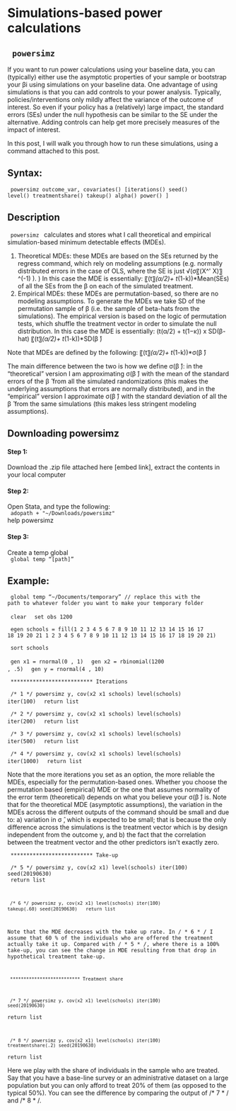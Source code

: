 # Simulations-based power calculations
<code> powersimz </code>   
---

If you want to run power calculations using your baseline data, you can (typically) either use the asymptotic properties of your sample or bootstrap your βi using simulations on your baseline data. One advantage of using simulations is that you can add controls to your power analysis. Typically, policies/interventions only mildly affect the variance of the outcome of interest. So even if your policy has a (relatively) large impact, the  standard errors (SEs) under the null hypothesis can be similar to the SE under the alternative. Adding controls can help get more precisely measures of the impact of interest.  

In this post, I will walk you through how to run these simulations, using a command attached to this post.  

## Syntax:  
  <code> powersimz outcome_var, covariates() [iterations() seed() level() treatmentshare() takeup() alpha() power() ] </code>
    
 ## Description
 <code> powersimz </code>  calculates and stores what I call theoretical and empirical simulation-based minimum detectable effects (MDEs).
 
1. 	Theoretical MDEs: these MDEs are based on the SEs returned by the regress command, which rely on modeling assumptions (e.g. normally distributed errors in the case of OLS, where the SE is just √(σ〖(X^' X)〗^(-1) ). ) In this case the MDE is essentially: 〖(t〗_(α/2)+ t_(1-k))*Mean(SEs) of all the SEs from the β on each of the simulated treatment.
2. 	Empirical MDEs: these MDEs are permutation-based, so there are no modeling assumptions. To generate the MDEs we take SD of the permutation sample of β (i.e. the sample of beta-hats from the simulations). The empirical version is based on the logic of permutation tests, which shuffle the treatment vector in order to simulate the null distribution. In this case the MDE is essentially: (t(α/2) + t(1−κ)) x SD(β-hat) 〖(t〗_(α/2)+ t_(1-k))*SD(β ̂)  

Note that MDEs are defined by the following: 〖(t〗_(α/2)+ t_(1-k))*σ(β ̂)  

The main difference between the two is how we define σ(β ̂): in the “theoretical” version I am approximating σ(β ̂) with the mean of the standard errors of the β ̂  from all the simulated randomizations (this makes the underlying assumptions that errors are normally distributed), and in the “empirical” version I approximate σ(β ̂) with the standard deviation of all the β ̂  from the same simulations (this makes less stringent modeling assumptions).  


## Downloading powersimz
#### Step 1: 
Download the .zip file attached here [embed link], extract the contents in your local 	computer  
#### Step 2:  
Open Stata, and type the following:  
<code> adopath + "~/Downloads/powersimz"  </code>  
help powersimz  </code>  
#### Step 3: 
Create a temp global  
<code> global temp “[path]”</code>  
  
  
## Example:
<code> global temp “~/Documents/temporary” // replace this with the path to whatever folder you want to make your temporary folder  </code> 

<code> clear  </code> 
<code> set obs  1200  </code> 

<code> egen schools = fill(1 2 3 4 5 6 7 8 9 10 11 12 13 14 15 16 17 18 19 20 21 1 2 3 4 5 6 7 8 9 10 11 12 13 14 15 16 17 18 19 20 21)  </code> 

<code> sort schools  </code> 

<code> gen x1 = rnormal(0 , 1)  </code> 
<code> gen x2 = rbinomial(1200 ,  .5)  </code> 
<code> gen y   = rnormal(4 , 10) </code>   

<code> ************************** Iterations </code>   

<code> /* 1 */ powersimz y, cov(x2 x1 schools) level(schools) iter(100)  </code> 
<code> return list  </code> 

<code> /* 2 */ powersimz y, cov(x2 x1 schools) level(schools) iter(200)  </code> 
<code> return list  </code> 

<code> /* 3 */ powersimz y, cov(x2 x1 schools) level(schools) iter(500)  </code> 
<code> return list  </code> 

<code> /* 4 */ powersimz y, cov(x2 x1 schools) level(schools) iter(1000)  </code> 
<code> return list </code>   
	
Note that the more iterations you set as an option, the more reliable the MDEs, especially for the permutation-based ones. Whether you choose the permutation based (empirical) MDE or the one that assumes normality of the error term (theoretical) depends on what you believe your σ(β ̂) is. Note that for the theoretical MDE (asymptotic assumptions), the variation in the MDEs across the different outputs of the command should be small and due to: a) variation in σ ̂, which is expected to be small; that is because the only difference across the simulations is the treatment vector which is by design independent from the outcome y, and b) the fact that the correlation between the treatment vector and the other predictors isn't exactly zero.   

<code> ************************** Take-up </code>  

<code>  /* 5 */ powersimz y, cov(x2 x1) level(schools) iter(100) seed(20190630) </code>  
<code> return list  

<code> /* 6 */ powersimz y, cov(x2 x1) level(schools) iter(100) takeup(.60) seed(20190630) </code>
<code> return list </code>  

Note that the MDE decreases with the take up rate. In / * 6 * / I assume that 60 % of the individuals who are offered the treatment actually take it up. Compared with / * 5 * /, where there is a 100% take-up, you can see the change in MDE resulting from that drop in hypothetical treatment take-up.  
 
<code> ************************** Treatment share  </code>   

<code> /* 7 */ powersimz y, cov(x2 x1) level(schools) iter(100)  seed(20190630) </code>  
return list  

<code> /* 8 */ powersimz y, cov(x2 x1) level(schools) iter(100) treatmentshare(.2) seed(20190630) </code>  
return list </code>  


Here we play with the share of individuals in the sample who are treated. Say that you have a base-line survey or an administrative dataset on a large population but you can only afford to treat 20% of them (as opposed to the typical 50%). You can see the difference by comparing the output of /* 7 * / and /* 8 * /.  



